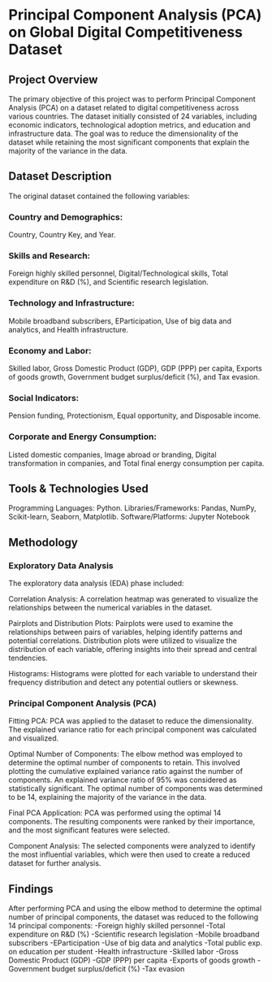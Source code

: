 # Principal Component Analysis (PCA) on Global Digital Competitiveness Dataset

## Project Overview
The primary objective of this project was to perform Principal Component Analysis (PCA) on a dataset related to digital competitiveness across various countries. The dataset initially consisted of 24 variables, including economic indicators, technological adoption metrics, and education and infrastructure data. The goal was to reduce the dimensionality of the dataset while retaining the most significant components that explain the majority of the variance in the data.

## Dataset Description
The original dataset contained the following variables:
### Country and Demographics:
Country,
Country Key, and
Year.

### Skills and Research:
Foreign highly skilled personnel,
Digital/Technological skills,
Total expenditure on R&D (%), and
Scientific research legislation.

### Technology and Infrastructure:
Mobile broadband subscribers,
EParticipation,
Use of big data and analytics, and
Health infrastructure.

### Economy and Labor:
Skilled labor,
Gross Domestic Product (GDP),
GDP (PPP) per capita,
Exports of goods growth,
Government budget surplus/deficit (%), and
Tax evasion.

### Social Indicators:
Pension funding,
Protectionism,
Equal opportunity, and
Disposable income.

### Corporate and Energy Consumption:
Listed domestic companies,
Image abroad or branding,
Digital transformation in companies, and
Total final energy consumption per capita.


## Tools & Technologies Used
Programming Languages: Python.
Libraries/Frameworks: Pandas, NumPy, Scikit-learn, Seaborn, Matplotlib.
Software/Platforms: Jupyter Notebook

## Methodology
### Exploratory Data Analysis
The exploratory data analysis (EDA) phase included:

Correlation Analysis:
A correlation heatmap was generated to visualize the relationships between the numerical variables in the dataset.

Pairplots and Distribution Plots:
Pairplots were used to examine the relationships between pairs of variables, helping identify patterns and potential correlations. Distribution plots were utilized to visualize the distribution of each variable, offering insights into their spread and central tendencies.

Histograms:
Histograms were plotted for each variable to understand their frequency distribution and detect any potential outliers or skewness.

### Principal Component Analysis (PCA)
Fitting PCA:
PCA was applied to the dataset to reduce the dimensionality. The explained variance ratio for each principal component was calculated and visualized.

Optimal Number of Components:
The elbow method was employed to determine the optimal number of components to retain. This involved plotting the cumulative explained variance ratio against the number of components. An explained variance ratio of 95% was considered as statistically significant.
The optimal number of components was determined to be 14, explaining the majority of the variance in the data.

Final PCA Application:
PCA was performed using the optimal 14 components. The resulting components were ranked by their importance, and the most significant features were selected.

Component Analysis:
The selected components were analyzed to identify the most influential variables, which were then used to create a reduced dataset for further analysis.

## Findings
After performing PCA and using the elbow method to determine the optimal number of principal components, the dataset was reduced to the following 14 principal components:
-Foreign highly skilled personnel
-Total expenditure on R&D (%)
-Scientific research legislation
-Mobile broadband subscribers
-EParticipation
-Use of big data and analytics
-Total public exp. on education per student
-Health infrastructure
-Skilled labor
-Gross Domestic Product (GDP)
-GDP (PPP) per capita
-Exports of goods growth
-Government budget surplus/deficit (%)
-Tax evasion

